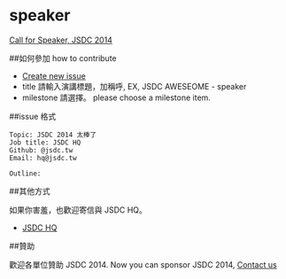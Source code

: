 speaker
=======

[Call for Speaker, JSDC 2014](https://github.com/jsdc2014/speaker/issues/new)

##如何參加 how to contribute

 * [Create new issue](https://github.com/jsdc2014/speaker/issues/new)
 * title 請輸入演講標題，加稱呼, EX, JSDC AWESEOME - speaker
 * milestone 請選擇。 please choose a milestone item.
 
 
##issue 格式
	
	Topic: JSDC 2014 太棒了
	Job title: JSDC HQ
	Github: @jsdc.tw
	Email: hq@jsdc.tw
	
	Outline:

##其他方式

如果你害羞，也歡迎寄信與 JSDC HQ。

 * [JSDC HQ](hq@jsdc.tw)

##贊助

歡迎各單位贊助 JSDC 2014.
Now you can sponsor JSDC 2014, [Contact us](hq@jsdc.tw)

